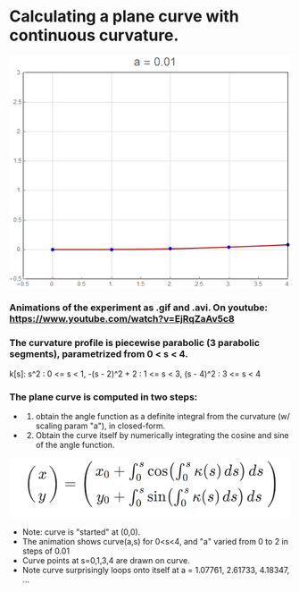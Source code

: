 # Calculating a plane curve with continuous curvature.

![animated curve](https://github.com/dan-reznik/continuous-curvature/blob/master/integrated%20curvature.gif)

###  Animations of the experiment as .gif and .avi. On youtube: https://www.youtube.com/watch?v=EjRqZaAv5c8

### The curvature profile is piecewise parabolic (3 parabolic segments), parametrized from 0 < s < 4.

k[s]:
s^2            : 0 <= s < 1,
-(s - 2)^2 + 2 : 1 <= s < 3,
(s - 4)^2      : 3 <= s < 4

### The plane curve is computed in two steps:

* 1. obtain the angle function as a definite integral from the curvature (w/ scaling param "a"), in closed-form.
* 2. Obtain the curve itself by numerically integrating the cosine and sine of the angle function.

![plane curve integral](https://github.com/dan-reznik/continuous-curvature/blob/master/from%20curvature%20to%20plane%20curve.png)

* Note: curve is "started" at (0,0).
* The animation shows curve(a,s) for 0<s<4, and "a" varied from 0 to 2 in steps of 0.01
* Curve points at s=0,1,3,4 are drawn on curve.
* Note curve surprisingly loops onto itself at a = 1.07761, 2.61733, 4.18347, ...  
